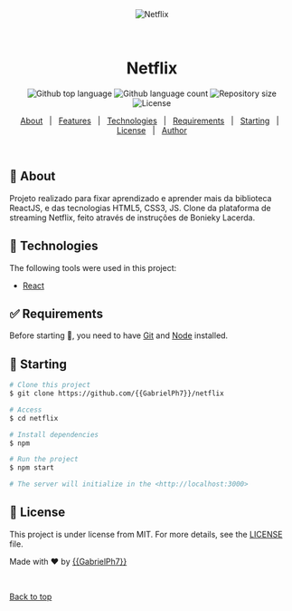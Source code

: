 <div align="center" id="top"> 
  <img src="CloneNetflix.gif" alt="Netflix" />

&#xa0;

  <!-- <a href="https://netflix.netlify.app">Demo</a> -->
</div>

<h1 align="center">Netflix</h1>

<p align="center">
  <img alt="Github top language" src="https://img.shields.io/github/languages/top/{{GabrielPh7}}/netflix?color=56BEB8">

  <img alt="Github language count" src="https://img.shields.io/github/languages/count/{{GabrielPh7}}/netflix?color=56BEB8">

  <img alt="Repository size" src="https://img.shields.io/github/repo-size/{{GabrielPh7}}/netflix?color=56BEB8">

  <img alt="License" src="https://img.shields.io/github/license/{{GabrielPh7}}/netflix?color=56BEB8">

  <!-- <img alt="Github issues" src="https://img.shields.io/github/issues/{{GabrielPh7}}/netflix?color=56BEB8" /> -->

  <!-- <img alt="Github forks" src="https://img.shields.io/github/forks/{{GabrielPh7}}/netflix?color=56BEB8" /> -->

  <!-- <img alt="Github stars" src="https://img.shields.io/github/stars/{{GabrielPh7}}/netflix?color=56BEB8" /> -->
</p>

<!-- Status -->

<!-- <h4 align="center">
	🚧  Netflix 🚀 Under construction...  🚧
</h4>

<hr> -->

<p align="center">
  <a href="#dart-about">About</a> &#xa0; | &#xa0; 
  <a href="#sparkles-features">Features</a> &#xa0; | &#xa0;
  <a href="#rocket-technologies">Technologies</a> &#xa0; | &#xa0;
  <a href="#white_check_mark-requirements">Requirements</a> &#xa0; | &#xa0;
  <a href="#checkered_flag-starting">Starting</a> &#xa0; | &#xa0;
  <a href="#memo-license">License</a> &#xa0; | &#xa0;
  <a href="https://github.com/{{GabrielPh7}}" target="_blank">Author</a>
</p>

<br>

## :dart: About

Projeto realizado para fixar aprendizado e aprender mais da biblioteca ReactJS, e das tecnologias HTML5, CSS3, JS. Clone da plataforma de streaming Netflix, feito através de instruções de Bonieky Lacerda.

## :rocket: Technologies

The following tools were used in this project:

- [React](https://pt-br.reactjs.org/)

## :white_check_mark: Requirements

Before starting :checkered_flag:, you need to have [Git](https://git-scm.com) and [Node](https://nodejs.org/en/) installed.

## :checkered_flag: Starting

```bash
# Clone this project
$ git clone https://github.com/{{GabrielPh7}}/netflix

# Access
$ cd netflix

# Install dependencies
$ npm

# Run the project
$ npm start

# The server will initialize in the <http://localhost:3000>
```

## :memo: License

This project is under license from MIT. For more details, see the [LICENSE](LICENSE.md) file.

Made with :heart: by <a href="https://github.com/{{GabrielPh7}}" target="_blank">{{GabrielPh7}}</a>

&#xa0;

<a href="#top">Back to top</a>
